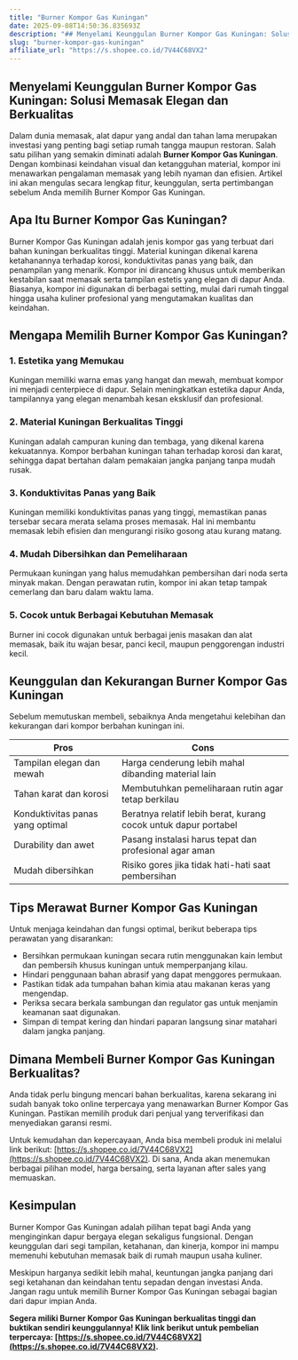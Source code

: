 ```yaml
---
title: "Burner Kompor Gas Kuningan"
date: 2025-09-08T14:50:36.835693Z
description: "## Menyelami Keunggulan Burner Kompor Gas Kuningan: Solusi Memasak Elegan dan Berkualitas..."
slug: "burner-kompor-gas-kuningan"
affiliate_url: "https://s.shopee.co.id/7V44C68VX2"
---
```

## Menyelami Keunggulan Burner Kompor Gas Kuningan: Solusi Memasak Elegan dan Berkualitas

Dalam dunia memasak, alat dapur yang andal dan tahan lama merupakan investasi yang penting bagi setiap rumah tangga maupun restoran. Salah satu pilihan yang semakin diminati adalah **Burner Kompor Gas Kuningan**. Dengan kombinasi keindahan visual dan ketangguhan material, kompor ini menawarkan pengalaman memasak yang lebih nyaman dan efisien. Artikel ini akan mengulas secara lengkap fitur, keunggulan, serta pertimbangan sebelum Anda memilih Burner Kompor Gas Kuningan.

## Apa Itu Burner Kompor Gas Kuningan?

Burner Kompor Gas Kuningan adalah jenis kompor gas yang terbuat dari bahan kuningan berkualitas tinggi. Material kuningan dikenal karena ketahanannya terhadap korosi, konduktivitas panas yang baik, dan penampilan yang menarik. Kompor ini dirancang khusus untuk memberikan kestabilan saat memasak serta tampilan estetis yang elegan di dapur Anda. Biasanya, kompor ini digunakan di berbagai setting, mulai dari rumah tinggal hingga usaha kuliner profesional yang mengutamakan kualitas dan keindahan.

## Mengapa Memilih Burner Kompor Gas Kuningan?

### 1. Estetika yang Memukau

Kuningan memiliki warna emas yang hangat dan mewah, membuat kompor ini menjadi centerpiece di dapur. Selain meningkatkan estetika dapur Anda, tampilannya yang elegan menambah kesan eksklusif dan profesional.

### 2. Material Kuningan Berkualitas Tinggi

Kuningan adalah campuran kuning dan tembaga, yang dikenal karena kekuatannya. Kompor berbahan kuningan tahan terhadap korosi dan karat, sehingga dapat bertahan dalam pemakaian jangka panjang tanpa mudah rusak.

### 3. Konduktivitas Panas yang Baik

Kuningan memiliki konduktivitas panas yang tinggi, memastikan panas tersebar secara merata selama proses memasak. Hal ini membantu memasak lebih efisien dan mengurangi risiko gosong atau kurang matang.

### 4. Mudah Dibersihkan dan Pemeliharaan

Permukaan kuningan yang halus memudahkan pembersihan dari noda serta minyak makan. Dengan perawatan rutin, kompor ini akan tetap tampak cemerlang dan baru dalam waktu lama.

### 5. Cocok untuk Berbagai Kebutuhan Memasak

Burner ini cocok digunakan untuk berbagai jenis masakan dan alat memasak, baik itu wajan besar, panci kecil, maupun penggorengan industri kecil.

## Keunggulan dan Kekurangan Burner Kompor Gas Kuningan

Sebelum memutuskan membeli, sebaiknya Anda mengetahui kelebihan dan kekurangan dari kompor berbahan kuningan ini.

| **Pros** | **Cons** |
|------------|------------|
| Tampilan elegan dan mewah | Harga cenderung lebih mahal dibanding material lain |
| Tahan karat dan korosi | Membutuhkan pemeliharaan rutin agar tetap berkilau |
| Konduktivitas panas yang optimal | Beratnya relatif lebih berat, kurang cocok untuk dapur portabel |
| Durability dan awet | Pasang instalasi harus tepat dan profesional agar aman |
| Mudah dibersihkan | Risiko gores jika tidak hati-hati saat pembersihan |

## Tips Merawat Burner Kompor Gas Kuningan

Untuk menjaga keindahan dan fungsi optimal, berikut beberapa tips perawatan yang disarankan:

- Bersihkan permukaan kuningan secara rutin menggunakan kain lembut dan pembersih khusus kuningan untuk memperpanjang kilau.
- Hindari penggunaan bahan abrasif yang dapat menggores permukaan.
- Pastikan tidak ada tumpahan bahan kimia atau makanan keras yang mengendap.
- Periksa secara berkala sambungan dan regulator gas untuk menjamin keamanan saat digunakan.
- Simpan di tempat kering dan hindari paparan langsung sinar matahari dalam jangka panjang.

## Dimana Membeli Burner Kompor Gas Kuningan Berkualitas?

Anda tidak perlu bingung mencari bahan berkualitas, karena sekarang ini sudah banyak toko online terpercaya yang menawarkan Burner Kompor Gas Kuningan. Pastikan memilih produk dari penjual yang terverifikasi dan menyediakan garansi resmi.

Untuk kemudahan dan kepercayaan, Anda bisa membeli produk ini melalui link berikut: [https://s.shopee.co.id/7V44C68VX2](https://s.shopee.co.id/7V44C68VX2). Di sana, Anda akan menemukan berbagai pilihan model, harga bersaing, serta layanan after sales yang memuaskan.

## Kesimpulan

Burner Kompor Gas Kuningan adalah pilihan tepat bagi Anda yang menginginkan dapur bergaya elegan sekaligus fungsional. Dengan keunggulan dari segi tampilan, ketahanan, dan kinerja, kompor ini mampu memenuhi kebutuhan memasak baik di rumah maupun usaha kuliner.

Meskipun harganya sedikit lebih mahal, keuntungan jangka panjang dari segi ketahanan dan keindahan tentu sepadan dengan investasi Anda. Jangan ragu untuk memilih Burner Kompor Gas Kuningan sebagai bagian dari dapur impian Anda.

**Segera miliki Burner Kompor Gas Kuningan berkualitas tinggi dan buktikan sendiri keunggulannya! Klik link berikut untuk pembelian terpercaya: [https://s.shopee.co.id/7V44C68VX2](https://s.shopee.co.id/7V44C68VX2).**